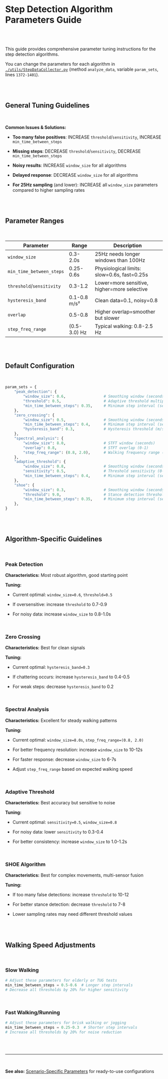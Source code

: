 # Step Detection Algorithm Parameters Guide

<br/><br/>

This guide provides comprehensive parameter tuning instructions for the step detection algorithms.

You can change the parameters for each algorithm in [`./utils/StepDataCollector.py`](./utils/StepDataCollector.py#L1372-L1401) (method `analyze_data`, variable `param_sets`, lines `1372-1401`).

<br/><br/>

## General Tuning Guidelines

<br/>

**Common Issues & Solutions:**

- **Too many false positives**: INCREASE `threshold`/`sensitivity`, INCREASE `min_time_between_steps`

- **Missing steps**: DECREASE `threshold`/`sensitivity`, DECREASE `min_time_between_steps`

- **Noisy results**: INCREASE `window_size` for all algorithms

- **Delayed response**: DECREASE `window_size` for all algorithms

- **For 25Hz sampling** (and lower): INCREASE all `window_size` parameters compared to higher sampling rates

<br/><br/>

## Parameter Ranges

<br/>

| Parameter                 | Range        | Description                                 |
| ------------------------- | ------------ | ------------------------------------------- |
| `window_size`             | 0.3-2.0s     | 25Hz needs longer windows than 100Hz        |
| `min_time_between_steps`  | 0.25-0.6s    | Physiological limits: slow=0.6s, fast=0.25s |
| `threshold`/`sensitivity` | 0.3-1.2      | Lower=more sensitive, higher=more selective |
| `hysteresis_band`         | 0.1-0.8 m/s² | Clean data=0.1, noisy=0.8                   |
| `overlap`                 | 0.5-0.8      | Higher overlap=smoother but slower          |
| `step_freq_range`         | (0.5-3.0) Hz | Typical walking: 0.8-2.5 Hz                 |

<br/><br/>

## Default Configuration

<br/>

```python
param_sets = {
    "peak_detection": {
        "window_size": 0.6,                 # Smoothing window (seconds)
        "threshold": 0.5,                   # Adaptive threshold multiplier
        "min_time_between_steps": 0.35,     # Minimum step interval (seconds)
    },
    "zero_crossing": {
        "window_size": 0.5,                 # Smoothing window (seconds)
        "min_time_between_steps": 0.4,      # Minimum step interval (seconds)
        "hysteresis_band": 0.3,             # Hysteresis threshold (m/s²)
    },
    "spectral_analysis": {
        "window_size": 8.0,                 # STFT window (seconds)
        "overlap": 0.8,                     # STFT overlap (0-1)
        "step_freq_range": (0.8, 2.0),      # Walking frequency range (Hz)
    },
    "adaptive_threshold": {
        "window_size": 0.8,                 # Smoothing window (seconds)
        "sensitivity": 0.5,                 # Threshold sensitivity (0-1)
        "min_time_between_steps": 0.4,      # Minimum step interval (seconds)
    },
    "shoe": {
        "window_size": 0.3,                 # Smoothing window (seconds)
        "threshold": 9.0,                   # Stance detection threshold
        "min_time_between_steps": 0.35,     # Minimum step interval (seconds)
    },
}
```

<br/><br/>

## Algorithm-Specific Guidelines

<br/>

### Peak Detection

**Characteristics:** Most robust algorithm, good starting point

**Tuning:**

- Current optimal: `window_size=0.6`, `threshold=0.5`

- If oversensitive: increase `threshold` to 0.7-0.9

- For noisy data: increase `window_size` to 0.8-1.0s

<br/>

### Zero Crossing

**Characteristics:** Best for clean signals

**Tuning:**

- Current optimal: `hysteresis_band=0.3`

- If chattering occurs: increase `hysteresis_band` to 0.4-0.5

- For weak steps: decrease `hysteresis_band` to 0.2

<br/>

### Spectral Analysis

**Characteristics:** Excellent for steady walking patterns

**Tuning:**

- Current optimal: `window_size=8.0s`, `step_freq_range=(0.8, 2.0)`

- For better frequency resolution: increase `window_size` to 10-12s

- For faster response: decrease `window_size` to 6-7s

- Adjust `step_freq_range` based on expected walking speed

<br/>

### Adaptive Threshold

**Characteristics:** Best accuracy but sensitive to noise

**Tuning:**

- Current optimal: `sensitivity=0.5`, `window_size=0.8`

- For noisy data: lower `sensitivity` to 0.3-0.4

- For better consistency: increase `window_size` to 1.0-1.2s

<br/>

### SHOE Algorithm

**Characteristics:** Best for complex movements, multi-sensor fusion

**Tuning:**

<!-- - **Critical:** Use `threshold=9.0` for 22Hz sampling (much higher than typical 0.5-0.8 - [check why](./SCENARIO_SPECIFIC_PARAMS.md#critical-parameter-notes-for-22hz)) -->

- If too many false detections: increase `threshold` to 10-12

- For better stance detection: decrease `threshold` to 7-8

- Lower sampling rates may need different threshold values

<br/><br/>

## Walking Speed Adjustments

<br/>

### Slow Walking

```python
# Adjust these parameters for elderly or TUG tests
min_time_between_steps = 0.5-0.6  # Longer step intervals
# Decrease all thresholds by 20% for higher sensitivity
```

<br/>

### Fast Walking/Running

```python
# Adjust these parameters for brisk walking or jogging
min_time_between_steps = 0.25-0.3  # Shorter step intervals
# Increase all thresholds by 20% for noise reduction
```

<br/><br/>

---

<br/>

**See also:** [Scenario-Specific Parameters](SCENARIO_SPECIFIC_PARAMS.md) for ready-to-use configurations

<br/><br/>
